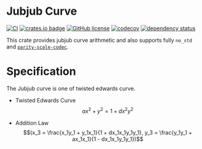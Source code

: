# Jubjub Curve 
[![CI](https://github.com/KogarashiNetwork/jubjub/actions/workflows/ci.yml/badge.svg)](https://github.com/KogarashiNetwork/jubjub/actions/workflows/ci.yml) [![crates.io badge](https://img.shields.io/crates/v/zero-jubjub.svg)](https://crates.io/crates/zero-jubjub) [![GitHub license](https://img.shields.io/badge/license-GPL3%2FApache2-blue)](#LICENSE) [![codecov](https://codecov.io/gh/KogarashiNetwork/jubjub/branch/master/graph/badge.svg?token=5NZWA26BXB)](https://codecov.io/gh/KogarashiNetwork/jubjub) [![dependency status](https://deps.rs/crate/zero-jubjub/0.1.11/status.svg)](https://deps.rs/crate/zero-jubjub/0.1.11)

This crate provides jubjub curve arithmetic and also supports fully `no_std` and [`parity-scale-codec`](https://github.com/paritytech/parity-scale-codec).

# Specification
The Jubjub curve is one of twisted edwards curve.

- Twisted Edwards Curve
$$ax^2 + y^2 = 1 + dx^2y^2$$

- Addition Law
$$(x_3 = \frac{x_1y_1 + y_1x_1}{1 + dx_1x_1y_1y_1}, y_3 = \frac{y_1y_1 + ax_1x_1}{1 - dx_1x_1y_1y_1})$$
